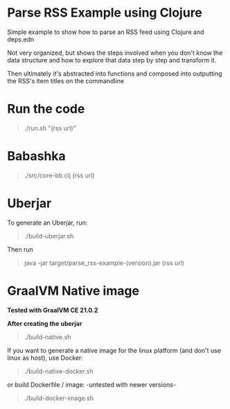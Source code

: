 # Parse RSS Example using Clojure

Simple example to show how to parse an RSS feed using Clojure and deps.edn

Not very organized, but shows the steps involved when you don't know the data structure
and how to explore that data step by step and transform it.

Then ultimately it's abstracted into functions and composed into outputting the RSS's item titles on the commandline

# Run the code
> ./run.sh "(rss url)"

# Babashka
> ./src/core-bb.clj (rss url)

# Uberjar

To generate an Uberjar, run:
> ./build-uberjar.sh

Then run
> java -jar target/parse_rss-example-(version).jar (rss url)

# GraalVM Native image

**Tested with GraalVM CE 21.0.2**

**After creating the uberjar**
> ./build-native.sh

If you want to generate a native image for the linux platform (and don't use linux as host), use Docker:
> ./build-native-docker.sh

or build Dockerfile / image: -untested with newer versions-
> ./build-docker-image.sh
